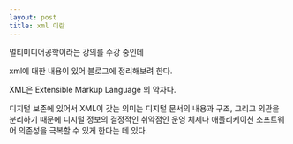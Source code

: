 ```yaml
---
layout: post
title: xml 이란
---
```


멀티미디어공학이라는 강의를 수강 중인데
<p></p> xml에 대한 내용이 있어 블로그에 정리해보려 한다.

XML은 Extensible Markup Language 의 약자다.

디지털 보존에 있어서 XML이 갖는 의미는 디지털 문서의 내용과 구조, 그리고 외관을 분리하기 때문에 디지털 정보의 결정적인 취약점인 운영 체제나 애플리케이션 소프트웨어 의존성을 극복할 수 있게 한다는 데 있다. 
